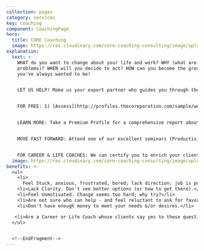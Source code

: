 ```yaml
---
collection: pages
category: services
key: coaching
component: CoachingPage
hero:
  title: CORE Coaching
  image: https://res.cloudinary.com/core-coaching-consulting/image/upload/v1596493058/pexels-pixabay-161154_uftaqi.jpg
explanation:
  text: >-
    WHAT do you want to change about your life and work? WHY (what are the
    problems)? WHEN will you decide to act? HOW can you become the great person
    you've always wanted to be! 


    LET US HELP! Make us your expert partner who guides you through the difficult transition ahead, removing obstacles in your way so you can transform yourself into a powerful holistic leader in every part of your life, work, and relationships. 


    FOR FREE: 1) [Assess](http://profiles.thecoreporation.com/sample/welcome) your greatest strength and liability for this transition; 2) Career Compass Report; 3) Instructional videos.


    LEARN MORE: Take a Premium Profile for a comprehensive report about your strengths and weaknesses for making a work or life transition (and ways to improve them)....send questions via the message link below to explore how one-on-one CORE Coaching could change the course of your life and work, now and forever. 


    MOVE FAST FORWARD: Attend one of our excellent seminars (Productivity, Stress, Prospering, or the Leading Your Life and Work seminar or 3-month implementation program (descriptions on home page).


    FOR CAREER & LIFE COACHES: We can certify you to enrich your clients with The Balancing Act's holistic processes, programs and profiles.
  image: https://res.cloudinary.com/core-coaching-consulting/image/upload/v1600816113/Coaching_cropped_ibup02.jpg
benefits: >-
  <ul>
    <li>
      Feel Stuck, anxious, frustrated, bored; lack direction; job is poor fit.</li>
    <li>Lack Clarity. Don't see better options (or how to get there).</li>
    <li>Feel Unmotivated. Change seems too hard; why try?</li>
    <li>Are not sure who can help - and feel reluctant to ask for favors.</li>
    <li>Don't have enough money to meet your needs &/or desires.</li>

   <li>Are a Career or Life Coach whose clients say yes to these questions.</li>
  </ul>


  <!--EndFragment-->
---
```

